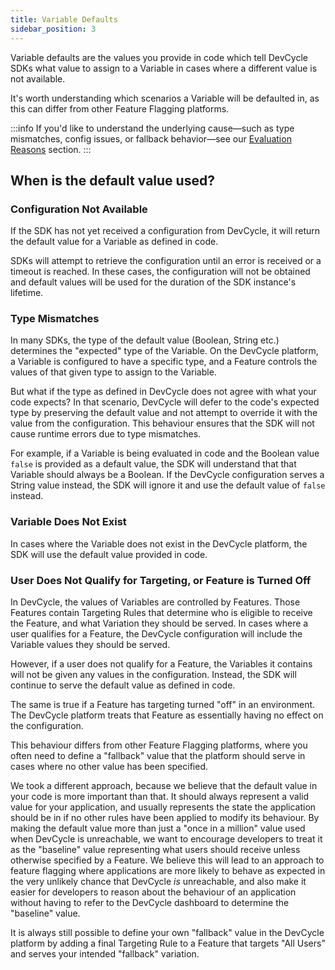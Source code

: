 ```yaml
---
title: Variable Defaults
sidebar_position: 3
---
```


Variable defaults are the values you provide in code which tell DevCycle SDKs what value to assign to a Variable in
cases where a different value is not available.

It's worth understanding which scenarios a Variable will be defaulted in, as this can differ from other Feature Flagging
platforms.

:::info
If you'd like to understand the underlying cause—such as type mismatches, config issues, or fallback behavior—see our [Evaluation Reasons](/sdk/features/#evaluation-reasons) section.
:::

## When is the default value used?

### Configuration Not Available

If the SDK has not yet received a configuration from DevCycle, it will return the default value for a Variable
as defined in code.

SDKs will attempt to retrieve the configuration until an error is received or a timeout is reached. In these cases,
the configuration will not be obtained and default values will be used for the duration of the SDK instance's lifetime.

### Type Mismatches

In many SDKs, the type of the default value (Boolean, String etc.) determines the "expected" type of the Variable.
On the DevCycle platform, a Variable is configured to have a specific type, and a Feature controls the values of that
given type to assign to the Variable.

But what if the type as defined in DevCycle does not agree with what your code expects? In that scenario, DevCycle
will defer to the code's expected type by preserving the default value and not attempt to override it with the value
from the configuration. This behaviour ensures that the SDK will not cause runtime errors due to type mismatches.

For example, if a Variable is being evaluated in code and the Boolean value `false` is provided as a default value,
the SDK will understand that that Variable should always be a Boolean. If the DevCycle configuration serves a String
value instead, the SDK will ignore it and use the default value of `false` instead.

### Variable Does Not Exist

In cases where the Variable does not exist in the DevCycle platform, the SDK will use the default value provided in code.

### User Does Not Qualify for Targeting, or Feature is Turned Off

In DevCycle, the values of Variables are controlled by Features. Those Features contain Targeting Rules that determine who
is eligible to receive the Feature, and what Variation they should be served. In cases where a user qualifies for a Feature,
the DevCycle configuration will include the Variable values they should be served.

However, if a user does not qualify for a Feature, the Variables it contains will not be given any values in the configuration.
Instead, the SDK will continue to serve the default value as defined in code.

The same is true if a Feature has targeting turned "off" in an environment. The DevCycle platform treats that Feature as essentially
having no effect on the configuration.

This behaviour differs from other Feature Flagging platforms, where you often need to define a "fallback" value that
the platform should serve in cases where no other value has been specified.

We took a different approach, because we believe that the default value in your code is more important than that.
It should always represent a valid value for your application, and usually represents the state the application should
be in if no other rules have been applied to modify its behaviour. By making the default value more than just a "once in a million"
value used when DevCycle is unreachable, we want to encourage developers to treat it as the "baseline" value representing
what users should receive unless otherwise specified by a Feature. We believe this will lead to an approach to feature flagging
where applications are more likely to behave as expected in the very unlikely chance that DevCycle _is_ unreachable,
and also make it easier for developers to reason about the behaviour of an application without having to refer to the DevCycle
dashboard to determine the "baseline" value.

It is always still possible to define your own "fallback" value in the DevCycle platform by adding a final Targeting Rule to a Feature that targets
"All Users" and serves your intended "fallback" variation.
